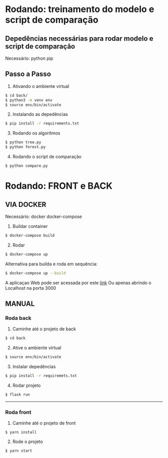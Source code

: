 # Rodando: treinamento do modelo e script de comparação
## Depedências necessárias para rodar modelo e script de comparação
Necessário:
python
pip

## Passo a Passo
1. Ativando o ambiente virtual
```bash 
$ cd back/
$ python3 -m venv env
$ source env/bin/activate
```
2. Instalando as depedências
```bash
$ pip install -r requirements.txt
```

3. Rodando os algoritmos
```bash
$ python tree.py
$ python forest.py
```

4. Rodando o script de comparação
```bash
$ python compare.py
```

# Rodando: FRONT e BACK
## VIA DOCKER 
Necessário:
docker
docker-compose

1. Buildar container
```bash
$ docker-compose build
```
2. Rodar 
```bash
$ docker-compose up
```

Alternativa para builda e roda em sequência:
```bash
$ docker-compose up --build
```
A aplicaçao Web pode ser acessada por este [link](http://localhost:3000)
Ou apenas abrindo o Localhost na porta 3000

## MANUAL

### Roda back
1. Caminhe até o projeto de back
```bash
$ cd back
```
2. Ative o ambiente virtual
```bash
$ source env/bin/activate
```
3. Instalar depedências
```bash
$ pip install -r requiremets.txt
```

4. Rodar projeto
```bash
$ flask run
```
---
### Roda front
1. Caminhe até o projeto de front
```
$ yarn install
```
2. Rode o projeto 
```bash
$ yarn start
```

